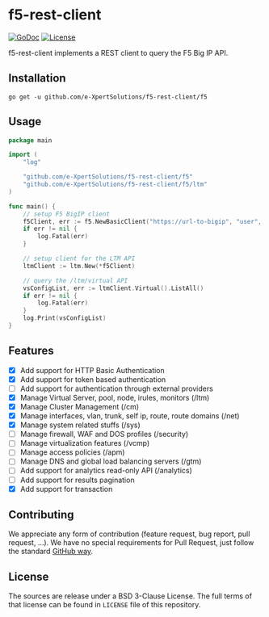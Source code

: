 # f5-rest-client

[![GoDoc](https://godoc.org/github.com/e-XpertSolutions/f5-rest-client/f5?status.png)](http://godoc.org/github.com/e-XpertSolutions/f5-rest-client/f5)
[![License](https://img.shields.io/badge/license-BSD%203--Clause-yellow.svg?style=flat)](https://github.com/e-XpertSolutions/f5-rest-client/blob/master/LICENSE)

f5-rest-client implements a REST client to query the F5 Big IP API.


## Installation

```
go get -u github.com/e-XpertSolutions/f5-rest-client/f5
```


## Usage

```go
package main

import (
	"log"

	"github.com/e-XpertSolutions/f5-rest-client/f5"
	"github.com/e-XpertSolutions/f5-rest-client/f5/ltm"
)

func main() {
	// setup F5 BigIP client
	f5Client, err := f5.NewBasicClient("https://url-to-bigip", "user", "password")
	if err != nil {
		log.Fatal(err)
	}

	// setup client for the LTM API
	ltmClient := ltm.New(*f5Client)

	// query the /ltm/virtual API
	vsConfigList, err := ltmClient.Virtual().ListAll()
	if err != nil {
		log.Fatal(err)
	}
	log.Print(vsConfigList)
}
```


## Features

- [x] Add support for HTTP Basic Authentication
- [x] Add support for token based authentication
- [ ] Add support for authentication through external providers
- [x] Manage Virtual Server, pool, node, irules, monitors (/ltm)
- [x] Manage Cluster Management (/cm)
- [x] Manage interfaces, vlan, trunk, self ip, route, route domains (/net)
- [x] Manage system related stuffs (/sys)
- [ ] Manage firewall, WAF and DOS profiles (/security)
- [ ] Manage virtualization features (/vcmp)
- [ ] Manage access policies (/apm)
- [ ] Manage DNS and global load balancing servers (/gtm)
- [ ] Add support for analytics read-only API (/analytics)
- [ ] Add support for results pagination
- [x] Add support for transaction

## Contributing

We appreciate any form of contribution (feature request, bug report,
pull request, ...). We have no special requirements for Pull Request,
just follow the standard [GitHub way](https://help.github.com/articles/using-pull-requests/).


## License

The sources are release under a BSD 3-Clause License. The full terms of that
license can be found in `LICENSE` file of this repository.
